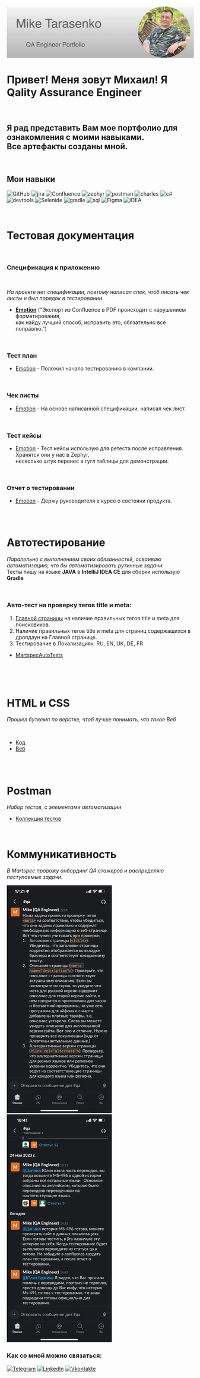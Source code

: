 [![Header](https://github.com/Mixarder/Mixarder/blob/main/assets/myHeader.png)](https://github.com/Mixarder)

# **Привет! Меня зовут Михаил! Я Qality Assurance Engineer**

<br>

## Я рад представить Вам мое портфолио для ознакомления с моими навыками. <br> Все артефакты созданы мной.

<br>

## Мои навыки

![GitHub](https://img.shields.io/badge/-Git-090909?style=for-the-badge&logo=Github)
![jira](https://img.shields.io/badge/-jira-090909?style=for-the-badge&logo=jira&logoColor=blue)
![Confluence](https://img.shields.io/badge/-Confluence-090909?style=for-the-badge&logo=confluence&logoColor=blue)
![zephyr](https://img.shields.io/badge/-zephyr-090909?style=for-the-badge&logo=zephyr)
![postman](https://img.shields.io/badge/-postman-090909?style=for-the-badge&logo=postman)
![charles](https://img.shields.io/badge/-charles-090909?style=for-the-badge&logo=)
![c#](https://img.shields.io/badge/-C%23-090909?style=for-the-badge&logo=C)
![devtools](https://img.shields.io/badge/-devtools-090909?style=for-the-badge&logo=googlechrome&logoColor=grey)
![Selenide](https://img.shields.io/badge/-selenide-090909?style=for-the-badge&logo=selenium)
![gradle](https://img.shields.io/badge/-gradle-090909?style=for-the-badge&logo=gradle)
![sql](https://img.shields.io/badge/-mysql-090909?style=for-the-badge&logo=mysql)
![Figma](https://img.shields.io/badge/-Figma-090909?style=for-the-badge&logo=Figma)
![IDEA](https://img.shields.io/badge/-IntelliJ_IDEA-090909?style=for-the-badge&logo=intellijidea)

<br>

# Тестовая документация

<br>

### **Спецификация к приложению**

<br>

*На проекте нет спецификации, поэтому  написал спек, чтоб писать чек листы и был порядок в тестировании.*

- [**Emotion**](https://github.com/Mixarder/Mixarder/blob/main/SD-Emotion(RUS)-280523-211847.pdf) ("Экспорт из Confluence в PDF происходит с нарушением форматирования, <br>как найду лучший способ, исправить это, обязательно все поправлю.")

<br>


### **Тест план**

 - [Emotion](https://github.com/Mixarder/Mixarder/blob/main/artefact/EmotionTestPlan.md) - Положил начало тестированию в компании.

 <br>

### **Чек листы**

- [Emotion](https://docs.google.com/spreadsheets/d/1OZubMCnl1pbZCLxDI4emdeFgaY2itGqePED_JuvEDv8/edit?usp=sharing) - На основе написанной спецификации, написал чек лист.

<br>

### **Тест кейсы**

- [Emotion](https://docs.google.com/spreadsheets/d/1ijUcIafTTJ8n7wXpHnUkmc9Cv7rzhq0mx-89DPYoBPA/edit?usp=sharing) - Тест кейсы использую для ретеста  после исправления. Хранятся они у нас в Zephyr,<br> несколько штук перенес в гугл таблицы для демонстрации.

<br>

### **Отчет о тестировании**

- [Emotion](https://github.com/Mixarder/Mixarder/blob/main/artefact/EmotionTestReport.md) - Держу руководителя в курсе о состояни продукта.

<br><br>




# **Автотестирование**
*Паралельно с выполнением своих обязанностей, осваиваю автоматизацию, что бы автоматизировать рутинные задачи.*<br>
Тесты пишу на языке **JAVA** в **IntelliJ IDEA CE** для сборки использую **Gradle**<br>

<br>

### Авто-тест на проверку тегов title и meta:
1. [Главной страницы](https://martspec.com/) на наличие правильных тегов title и meta для поисковиков.
2. Hаличие правильных тегов title и meta для страниц содержащихся в дропдаун на Главной странице. 
3. Тестирование в Локализациях: RU, EN, UK, DE, FR
- [MartspecAutoTests](https://github.com/Mixarder/MartspecAutoTests)

<br><br><br>

# **HTML и CSS**
*Прошел буткемп по верстке, чтоб лучше понимать, что такое Веб*

<br>

- [Код](https://github.com/Mixarder/Mixarder.github.io)
- [Веб](https://mixarder.github.io/)

<br>
<br>

# Postman
*Набор тестов, с элементами автоматизации*
   - [Коллекция тестов](https://github.com/Mixarder/Postman_Traning_DummyAPI) 
 
 <br>

# Коммуникативность

*В Martspec провожу онбординг QA стажеров и распределяю поступаемые задачи.*

<a href="https://github.com/Mixarder/Mixarder/blob/main/assets/pic001.png" target="_blank">
  <img src="https://github.com/Mixarder/Mixarder/blob/main/assets/pic001.png" alt="pic001" style="max-width: 300px;">
</a>

<a href="https://github.com/Mixarder/Mixarder/blob/main/assets/pic002.png" target="_blank">
  <img src="https://github.com/Mixarder/Mixarder/blob/main/assets/pic002.png" alt="pic002" style="max-width: 300px;">
</a>

### Как со мной можно связаться: 
[![Telegram](https://img.shields.io/badge/-Telegram-090909?style=for-the-badge&logo=telegram&logoColor=27A0D9)](https://t.me/Mixard)
[![LinkedIn](https://img.shields.io/badge/-LinkedIn-090909?style=for-the-badge&logo=linkedin&logoColor=007BB6)](https://www.linkedin.com/in/mike-tarasenko-qa/)
[![Vkontakte](https://img.shields.io/badge/-Vkontakte-090909?style=for-the-badge&logo=Vk&logoColor=4F7DB3)](https://vk.com/shadowtenka)


<br>
<br>
<br>